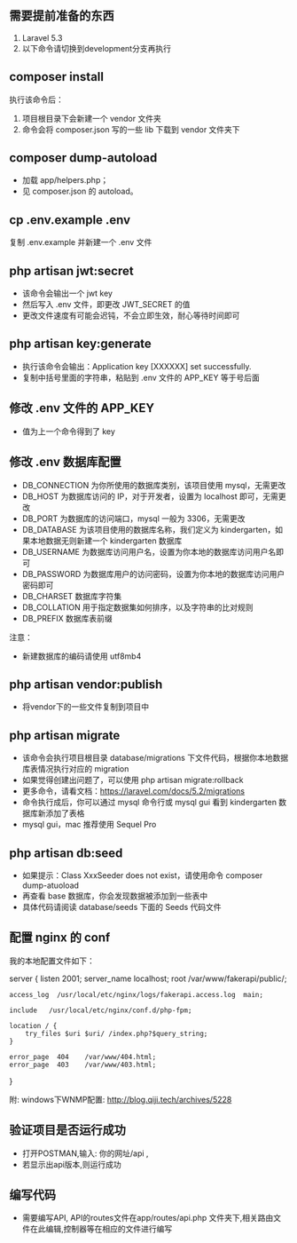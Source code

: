 ## 需要提前准备的东西

1. Laravel 5.3
2. 以下命令请切换到development分支再执行

## composer install

执行该命令后：

1. 项目根目录下会新建一个 vendor 文件夹
2. 命令会将 composer.json 写的一些 lib 下载到 vendor 文件夹下

## composer dump-autoload

- 加载 app/helpers.php；
- 见 composer.json 的 autoload。

## cp .env.example .env

复制 .env.example 并新建一个 .env 文件

## php artisan jwt:secret

- 该命令会输出一个 jwt key
- 然后写入 .env 文件，即更改 JWT_SECRET 的值
- 更改文件速度有可能会迟钝，不会立即生效，耐心等待时间即可

## php artisan key:generate

- 执行该命令会输出：Application key [XXXXXX] set successfully.
- 复制中括号里面的字符串，粘贴到 .env 文件的 APP_KEY 等于号后面

## 修改 .env 文件的 APP_KEY

- 值为上一个命令得到了 key

## 修改 .env 数据库配置

- DB_CONNECTION 为你所使用的数据库类别，该项目使用 mysql，无需更改
- DB_HOST 为数据库访问的 IP，对于开发者，设置为 localhost 即可，无需更改
- DB_PORT 为数据库的访问端口，mysql 一般为 3306，无需更改
- DB_DATABASE 为该项目使用的数据库名称，我们定义为 kindergarten，如果本地数据无则新建一个 kindergarten 数据库
- DB_USERNAME 为数据库访问用户名，设置为你本地的数据库访问用户名即可
- DB_PASSWORD 为数据库用户的访问密码，设置为你本地的数据库访问用户密码即可
- DB_CHARSET 数据库字符集
- DB_COLLATION 用于指定数据集如何排序，以及字符串的比对规则
- DB_PREFIX 数据库表前缀

注意：

- 新建数据库的编码请使用 utf8mb4

## php artisan vendor:publish
- 将vendor下的一些文件复制到项目中

## php artisan migrate

- 该命令会执行项目根目录 database/migrations 下文件代码，根据你本地数据库表情况执行对应的 migration
- 如果觉得创建出问题了，可以使用 php artisan migrate:rollback
- 更多命令，请看文档：https://laravel.com/docs/5.2/migrations
- 命令执行成后，你可以通过 mysql 命令行或 mysql gui 看到 kindergarten 数据库新添加了表格
- mysql gui，mac 推荐使用 Sequel Pro

## php artisan db:seed

- 如果提示：Class XxxSeeder does not exist，请使用命令 composer dump-atuoload
- 再查看 base 数据库，你会发现数据被添加到一些表中
- 具体代码请阅读 database/seeds 下面的 Seeds 代码文件

## 配置 nginx 的 conf

我的本地配置文件如下：

  server {
    listen       2001;
    server_name  localhost;
    root        /var/www/fakerapi/public/;

    access_log  /usr/local/etc/nginx/logs/fakerapi.access.log  main;

    include   /usr/local/etc/nginx/conf.d/php-fpm;

    location / {
        try_files $uri $uri/ /index.php?$query_string;
    }

    error_page  404    /var/www/404.html;
    error_page  403    /var/www/403.html;
  }

附: windows下WNMP配置: http://blog.qiji.tech/archives/5228



## 验证项目是否运行成功
- 打开POSTMAN,输入: 你的网址/api ,
- 若显示出api版本,则运行成功

## 编写代码

- 需要编写API, API的routes文件在app/routes/api.php 文件夹下,相关路由文件在此编辑,控制器等在相应的文件进行编写